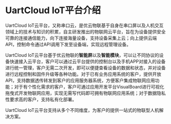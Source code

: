 # UartCloud IoT平台介绍

UartCloud IoT云平台，又称串口云，是优云物联基于自身在串口屏以及人机交互领域上的技术与知识的积累，自主研发推出的物联网云平台，旨在为设备提供安全可靠的连接通信能力，向下连接海量设备，支持设备采集上云；向上提供云端API，控制命令通过API调用下发至设备端，实现远程管理设备。

UartCloud IoT云平台基于优云物联的**智能屏**以及**智能模块**，可以让不同协议的设备快速接入云平台，客户可以通过云平台提供的控制台以及手机APP对接入的设备进行统一管理，客户无需二次开发，即可以便捷查看设备的数据和状态，并对设备进行远程控制和固件升级等各种功能。对于已有业务应用系统的客户，提供开放API，支持数据透传转发到客户的应用服务器系统，方便客户集成物联网应用功能；对于有个性化需求的客户，客户可通过应用开发平台VisualBoard进行可视化拖曳式开发物联网应用，实现无需写代码即可拥有物联网应用系统；对于数据隐私性要求高的客户，支持私有化部署。

UartCloud IoT云平台支持从多个不同维度，为客户的提供一站式的物联型人机解决方案。

